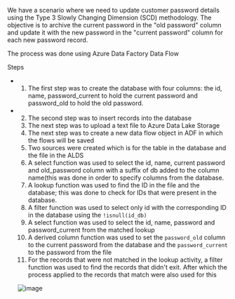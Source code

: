 We have a scenario where we need to update customer password details using the Type 3 Slowly Changing Dimension (SCD) methodology. The objective is to archive the current password in the "old password" column and update it with the new password in the "current password" column for each new password record.

The process was done using Azure Data Factory Data Flow 

Steps
- 1. The first step was to create the database with four columns: the id, name, password_current to hold the current password and password_old to hold the old password.
- 2. The second step was to insert records into the database
  3. The next step was to upload a text file to Azure Data Lake Storage
  4. The next step was to create a new data flow object in ADF in which the flows will be saved
  5. Two sources were created which is for the table in the database and the file in the ALDS
  6. A select function was used to select the id, name, current password and old_password column with a suffix of db added to the column name(this was done in order to specify columns from the database.
  7. A lookup function was used to find the ID in the file and the database; this was done to check for IDs that were present in the database.
  8. A filter function was used to select only id with the corresponding ID in the database using the `!isnull(id_db)`
  9. A select function was used to select the id, name, password and password_current from the matched lookup
  10. A derived column function was used to set the `password_old` column to the current password from the database and the `password_current` to the password from the file
  11. For the records that were not matched in the lookup activity, a filter function was used to find the records that didn't exit. After which the process applied to the records that match were also used for this
 
   ![image](https://github.com/Idowuilekura/AzureLibPracticeQuestions/assets/38056084/cc3ae245-285d-4457-bd5d-443e1210d59f)

 
   
     
